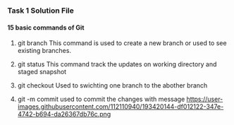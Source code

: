 ### Task 1 Solution File
#### 15 basic commands of Git

1. git branch
This command is used to create a new branch or used to see existing branches.

2. git status
This command track the updates on working directory and staged snapshot

3. git checkout
Used to swichting one branch to the abother branch

4. git -m commit
used to commit the changes with message
https://user-images.githubusercontent.com/112110940/193420144-df012122-347e-4742-b694-da26367db76c.png
